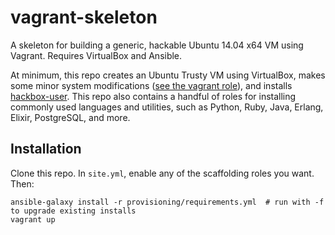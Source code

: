 # vagrant-skeleton

A skeleton for building a generic, hackable Ubuntu 14.04 x64 VM using Vagrant. Requires VirtualBox and Ansible.

At minimum, this repo creates an Ubuntu Trusty VM using VirtualBox, makes some minor system modifications ([see the vagrant role](./provisiong/roles/vagrant)), and installs [hackbox-user](https://github.com/jswinarton/hackbox-user). This repo also contains a handful of roles for installing commonly used languages and utilities, such as Python, Ruby, Java, Erlang, Elixir, PostgreSQL, and more.


## Installation

Clone this repo. In `site.yml`, enable any of the scaffolding roles you want. Then:

```
ansible-galaxy install -r provisioning/requirements.yml  # run with -f to upgrade existing installs
vagrant up
```
